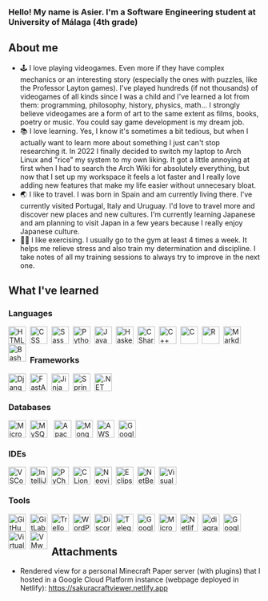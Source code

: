 ### Hello! My name is Asier. I'm a Software Engineering student at University of Málaga (4th grade)

## About me

- 🕹 I love playing videogames. Even more if they have complex mechanics or an interesting story (especially the ones with puzzles, like the Professor Layton games). I've played hundreds (if not thousands) of videogames of all kinds since I was a child and I've learned a lot from them: programming, philosophy, history, physics, math... I strongly believe videogames are a form of art to the same extent as films, books, poetry or music. You could say game development is my dream job.
- 📚 I love learning. Yes, I know it's sometimes a bit tedious, but when I actually want to learn more about something I just can't stop researching it. In 2022 I finally decided to switch my laptop to Arch Linux and "rice" my system to my own liking. It got a little annoying at first when I had to search the Arch Wiki for absolutely everything, but now that I set up my workspace it feels a lot faster and I really love adding new features that make my life easier without unnecesary bloat.
- 🌏 I like to travel. I was born in Spain and am currently living there. I've currently visited Portugal, Italy and Uruguay. I'd love to travel more and discover new places and new cultures. I'm currently learning Japanese and am planning to visit Japan in a few years because I really enjoy Japanese culture.
- 🏋️‍♂️ I like exercising. I usually go to the gym at least 4 times a week. It helps me relieve stress and also train my determination and discipline. I take notes of all my training sessions to always try to improve in the next one.

## What I've learned

### Languages

<img title="HTML5" style="padding-right:5px;" align="left" alt="HTML5" width="35px" src="https://cdn.jsdelivr.net/npm/simple-icons@7.21.0/icons/html5.svg"/>

<img title="CSS" style="padding-right:5px;" align="left" alt="CSS" width="35px" src="https://cdn.jsdelivr.net/npm/simple-icons@7.21.0/icons/css3.svg"/>

<img title="Sass" style="padding-right:5px;" align="left" alt="Sass" width="35px" src="https://cdn.jsdelivr.net/npm/simple-icons@7.21.0/icons/sass.svg"/>

<img title="Python" style="padding-right:5px;" align="left" alt="Python" width="35px" src="https://cdn.jsdelivr.net/npm/simple-icons@7.21.0/icons/python.svg"/>

<img title="Java" style="padding-right:5px;" align="left" alt="Java" width="35px" src="https://cdn.jsdelivr.net/npm/programming-languages-logos@0.0.3/src/java/java.png"/>

<img title="Haskell" style="padding-right:5px;" align="left" alt="Haskell" width="35px" src="https://cdn.jsdelivr.net/npm/simple-icons@7.21.0/icons/haskell.svg"/>

<img title="C#" style="padding-right:5px;" align="left" alt="CSharp" width="35px" src="https://cdn.jsdelivr.net/npm/simple-icons@7.21.0/icons/csharp.svg"/>

<img title="C++" style="padding-right:5px;" align="left" alt="C++" width="35px" src="https://cdn.jsdelivr.net/npm/simple-icons@7.21.0/icons/cplusplus.svg"/>

<img title="C" style="padding-right:5px;" align="left" alt="C" width="35px" src="https://cdn.jsdelivr.net/npm/simple-icons@7.21.0/icons/c.svg"/>

<img title="R" style="padding-right:5px;" align="left" alt="R" width="35px" src="https://cdn.jsdelivr.net/npm/simple-icons@7.21.0/icons/r.svg"/>

<img title="Markdown" style="padding-right:5px;" align="left" alt="Markdown" width="35px" src="https://cdn.jsdelivr.net/npm/simple-icons@7.21.0/icons/markdown.svg"/>

<img title="Bash" style="padding-right:5px;" align="left" alt="Bash" width="35px" src="https://cdn.jsdelivr.net/npm/simple-icons@7.21.0/icons/gnubash.svg"/>

<br/>
<br/>

### Frameworks

<img title="Django" style="padding-right:5px;" align="left" alt="Django" width="35px" src="https://cdn.jsdelivr.net/npm/simple-icons@7.21.0/icons/django.svg"/>

<img title="FastAPI" style="padding-right:5px;" align="left" alt="FastAPI" width="35px" src="https://cdn.jsdelivr.net/npm/simple-icons@7.21.0/icons/fastapi.svg"/>

<img title="Jinja" style="padding-right:5px;" align="left" alt="Jinja" width="35px" src="https://cdn.jsdelivr.net/npm/simple-icons@7.21.0/icons/jinja.svg"/>

<img title="Spring" style="padding-right:5px;" align="left" alt="Spring" width="35px" src="https://cdn.jsdelivr.net/npm/simple-icons@7.21.0/icons/spring.svg"/>

<img title=".NET" style="padding-right:5px;" align="left" alt=".NET" width="35px" src="https://cdn.jsdelivr.net/npm/simple-icons@7.21.0/icons/dotnet.svg"/>

<br/>
<br/>

### Databases

<img title="Microsoft SQL Server" style="padding-right:5px;" align="left" alt="MicrosoftSQLServer" width="35px" src="https://cdn.jsdelivr.net/npm/simple-icons@7.21.0/icons/microsoftsqlserver.svg"/>

<img title="MySQL" style="padding-right:10px;" align="left" alt="MySQL" width="35px" src="https://cdn.jsdelivr.net/npm/simple-icons@7.21.0/icons/mysql.svg"/>

<img title="JavaDB (Apache Derby)" style="padding-right:5px;" align="left" alt="ApacheDerby" width="35px" src="https://db.apache.org/derby/logo/final_derbylogo.svg"/>

<img title="MongoDB" style="padding-right:5px;" align="left" alt="MongoDB" width="35px" src="https://cdn.jsdelivr.net/npm/simple-icons@7.21.0/icons/mongodb.svg"/>

<img title="Amazon Web Services" style="padding-right:5px;" align="left" alt="AWS" width="35px" src="https://cdn.jsdelivr.net/npm/simple-icons@7.21.0/icons/amazonaws.svg"/>

<img title="Google Cloud Platform" style="padding-right:5px;" align="left" alt="GoogleCloudPlatform" width="35px" src="https://cdn.jsdelivr.net/npm/simple-icons@7.21.0/icons/googlecloud.svg"/>


<br/>
<br/>

### IDEs

<img title="Visual Studio Code" style="padding-right:5px;" align="left" alt="VSCode" width="35px" src="https://cdn.jsdelivr.net/npm/simple-icons@7.21.0/icons/visualstudiocode.svg"/>

<img title="IntelliJ Idea" style="padding-right:5px;" align="left" alt="IntelliJ" width="35px" src="https://cdn.jsdelivr.net/npm/simple-icons@7.21.0/icons/intellijidea.svg"/>

<img title="PyCharm" style="padding-right:5px;" align="left" alt="PyCharm" width="35px" src="https://cdn.jsdelivr.net/npm/simple-icons@7.21.0/icons/pycharm.svg"/>

<img title="CLion" style="padding-right:5px;" align="left" alt="CLion" width="35px" src="https://cdn.jsdelivr.net/npm/simple-icons@7.21.0/icons/clion.svg"/>

<img title="Neovim" style="padding-right:5px;" align="left" alt="Neovim" width="35px" src="https://cdn.jsdelivr.net/npm/simple-icons@7.21.0/icons/neovim.svg"/>

<img title="Eclipse" style="padding-right:5px;" align="left" alt="Eclipse" width="35px" src="https://cdn.jsdelivr.net/npm/simple-icons@7.21.0/icons/eclipseide.svg"/>

<img title="NetBeans" style="padding-right:5px;" align="left" alt="NetBeans" width="35px" src="https://cdn.jsdelivr.net/npm/simple-icons@7.21.0/icons/apachenetbeanside.svg"/>

<img title="Visual Studio" style="padding-right:5px;" align="left" alt="Visual Studio" width="35px" src="https://cdn.jsdelivr.net/npm/simple-icons@7.21.0/icons/visualstudio.svg"/>

<br/>
<br/>

### Tools

<img title="GitHub" style="padding-right:5px;" align="left" alt="GitHub" width="35px" src="https://cdn.jsdelivr.net/npm/simple-icons@7.21.0/icons/github.svg"/>

<img title="GitLab" style="padding-right:5px;" align="left" alt="GitLab" width="35px" src="https://cdn.jsdelivr.net/npm/simple-icons@7.21.0/icons/gitlab.svg"/>

<img title="Trello" style="padding-right:5px;" align="left" alt="Trello" width="35px" src="https://cdn.jsdelivr.net/npm/simple-icons@7.21.0/icons/trello.svg"/>

<img title="WordPress" style="padding-right:5px;" align="left" alt="WordPress" width="35px" src="https://cdn.jsdelivr.net/npm/simple-icons@7.21.0/icons/wordpress.svg"/>

<img title="Discord" style="padding-right:5px;" align="left" alt="Discord" width="35px" src="https://cdn.jsdelivr.net/npm/simple-icons@7.21.0/icons/discord.svg"/>

<img title="Telegram" style="padding-right:5px;" align="left" alt="Telegram" width="35px" src="https://cdn.jsdelivr.net/npm/simple-icons@7.21.0/icons/telegram.svg"/>

<img title="Google Meet" style="padding-right:5px;" align="left" alt="GoogleMeet" width="35px" src="https://cdn.jsdelivr.net/npm/simple-icons@7.21.0/icons/googlemeet.svg"/>

<img title="Microsoft Teams" style="padding-right:5px;" align="left" alt="MicrosoftTeams" width="35px" src="https://cdn.jsdelivr.net/npm/simple-icons@7.21.0/icons/microsoftteams.svg"/>

<img title="Netlify" style="padding-right:5px;" align="left" alt="Netlify" width="35px" src="https://cdn.jsdelivr.net/npm/simple-icons@7.21.0/icons/netlify.svg"/>

<img title="diagrams.net" style="padding-right:5px;" align="left" alt="diagrams.net" width="35px" src="https://cdn.jsdelivr.net/npm/simple-icons@7.21.0/icons/diagramsdotnet.svg"/>

<img title="Google Colab" style="padding-right:5px;" align="left" alt="GoogleColab" width="35px" src="https://cdn.jsdelivr.net/npm/simple-icons@7.21.0/icons/googlecolab.svg"/>

<img title="VirtualBox" style="padding-right:5px;" align="left" alt="VirtualBox" width="35px" src="https://cdn.jsdelivr.net/npm/simple-icons@7.21.0/icons/virtualbox.svg"/>

<img title="VMware" style="padding-right:5px;" align="left" alt="VMware" width="35px" src="https://cdn.jsdelivr.net/npm/simple-icons@7.21.0/icons/vmware.svg"/>

<br/>
<br/>

## Attachments

- Rendered view for a personal Minecraft Paper server (with plugins) that I hosted in a Google Cloud Platform instance (webpage deployed in Netlify):  <https://sakuracraftviewer.netlify.app>